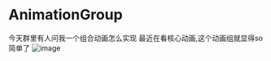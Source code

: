 # AnimationGroup
今天群里有人问我一个组合动画怎么实现
最近在看核心动画,这个动画组就显得so简单了
![image](https://ww1.sinaimg.cn/large/006tNbRwgy1fd69utboegg30ai0inqax.gif)
